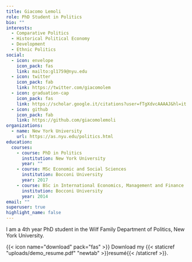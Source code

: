 ```yaml
---
title: Giacomo Lemoli
role: PhD Student in Politics
bio: ""
interests:
  - Comparative Politics
  - Historical Political Economy
  - Development
  - Ethnic Politics
social:
  - icon: envelope
    icon_pack: fas
    link: mailto:gl1759@nyu.edu
  - icon: twitter
    icon_pack: fab
    link: https://twitter.com/giacomolem
  - icon: graduation-cap
    icon_pack: fas
    link: https://scholar.google.it/citations?user=fTgXdvcAAAAJ&hl=it
  - icon: github
    icon_pack: fab
    link: https://github.com/giacomolemoli
organizations:
  - name: New York University
    url: https://as.nyu.edu/politics.html
education:
  courses:
    - course: PhD in Politics
      institution: New York University
      year: ""
    - course: MSc Economic and Social Sciences
      institution: Bocconi University
      year: 2017
    - course: BSc in International Economics, Management and Finance
      institution: Bocconi University
      year: 2014
email: ""
superuser: true
highlight_name: false
---
```

I am a 4th year PhD student in the Wilf Family Department of Politics, New York University.

{{< icon name="download" pack="fas" >}} Download my {{< staticref "uploads/demo_resume.pdf" "newtab" >}}resumé{{< /staticref >}}.
